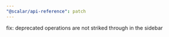 ```yaml
---
"@scalar/api-reference": patch
---
```


fix: deprecated operations are not striked through in the sidebar
